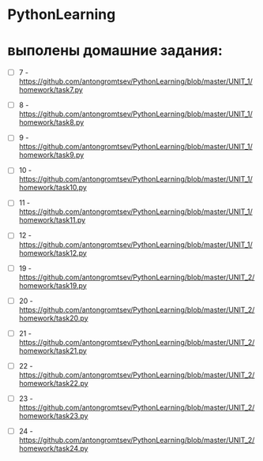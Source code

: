 # PythonLearning
выполены домашние задания:  
============================================================================================  
- [ ] 7 -   https://github.com/antongromtsev/PythonLearning/blob/master/UNIT_1/homework/task7.py  
- [ ] 8 -   https://github.com/antongromtsev/PythonLearning/blob/master/UNIT_1/homework/task8.py  
- [ ] 9 -   https://github.com/antongromtsev/PythonLearning/blob/master/UNIT_1/homework/task9.py  
- [ ] 10 -  https://github.com/antongromtsev/PythonLearning/blob/master/UNIT_1/homework/task10.py  
- [ ] 11 -  https://github.com/antongromtsev/PythonLearning/blob/master/UNIT_1/homework/task11.py  
- [ ] 12 -  https://github.com/antongromtsev/PythonLearning/blob/master/UNIT_1/homework/task12.py  

- [ ] 19 -  https://github.com/antongromtsev/PythonLearning/blob/master/UNIT_2/homework/task19.py  
- [ ] 20 -  https://github.com/antongromtsev/PythonLearning/blob/master/UNIT_2/homework/task20.py  
- [ ] 21 -  https://github.com/antongromtsev/PythonLearning/blob/master/UNIT_2/homework/task21.py  
- [ ] 22 -  https://github.com/antongromtsev/PythonLearning/blob/master/UNIT_2/homework/task22.py  
- [ ] 23 -  https://github.com/antongromtsev/PythonLearning/blob/master/UNIT_2/homework/task23.py  
- [ ] 24 -  https://github.com/antongromtsev/PythonLearning/blob/master/UNIT_2/homework/task24.py  
